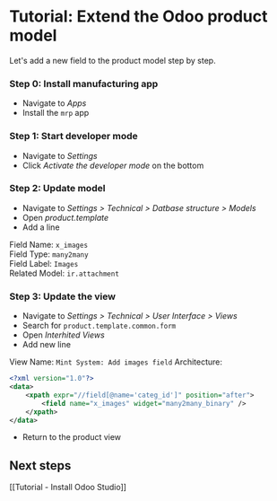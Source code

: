 # Tutorial: Extend the Odoo product model

Let's add a new field to the product model step by step.

### Step 0: Install manufacturing app

* Navigate to *Apps*
* Install the `mrp` app

### Step 1: Start developer mode

* Navigate to *Settings*
* Click *Activate the developer mode* on the bottom

### Step 2: Update model

* Navigate to *Settings > Technical > Datbase structure > Models*
* Open *product.template*
* Add a line

Field Name: `x_images`\
Field Type: `many2many`\
Field Label: `Images`\
Related Model: `ir.attachment`

### Step 3: Update the view

* Navigate to *Settings > Technical > User Interface > Views*
* Search for `product.template.common.form`
* Open *Interhited Views*
* Add new line

View Name: `Mint System: Add images field`
Architecture:

```xml
<?xml version="1.0"?>
<data>
	<xpath expr="//field[@name='categ_id']" position="after">
		<field name="x_images" widget="many2many_binary" />
	</xpath>
</data>
```

* Return to the product view

## Next steps

[[Tutorial - Install Odoo Studio]]